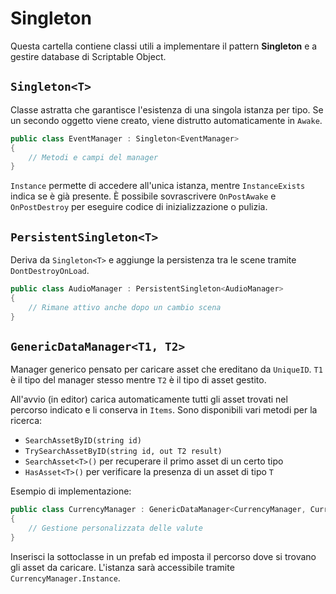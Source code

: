 # Singleton

Questa cartella contiene classi utili a implementare il pattern **Singleton** e a gestire database di Scriptable Object.

## `Singleton<T>`
Classe astratta che garantisce l'esistenza di una singola istanza per tipo. Se un secondo oggetto viene creato, viene distrutto automaticamente in `Awake`.

```cs
public class EventManager : Singleton<EventManager>
{
    // Metodi e campi del manager
}
```

`Instance` permette di accedere all'unica istanza, mentre `InstanceExists` indica se è già presente. È possibile sovrascrivere `OnPostAwake` e `OnPostDestroy` per eseguire codice di inizializzazione o pulizia.

## `PersistentSingleton<T>`
Deriva da `Singleton<T>` e aggiunge la persistenza tra le scene tramite `DontDestroyOnLoad`.

```cs
public class AudioManager : PersistentSingleton<AudioManager>
{
    // Rimane attivo anche dopo un cambio scena
}
```

## `GenericDataManager<T1, T2>`
Manager generico pensato per caricare asset che ereditano da `UniqueID`. `T1` è il tipo del manager stesso mentre `T2` è il tipo di asset gestito.

All'avvio (in editor) carica automaticamente tutti gli asset trovati nel percorso indicato e li conserva in `Items`.
Sono disponibili vari metodi per la ricerca:

- `SearchAssetByID(string id)`
- `TrySearchAssetByID(string id, out T2 result)`
- `SearchAsset<T>()` per recuperare il primo asset di un certo tipo
- `HasAsset<T>()` per verificare la presenza di un asset di tipo `T`

Esempio di implementazione:

```cs
public class CurrencyManager : GenericDataManager<CurrencyManager, CurrencyData>, ISaveable
{
    // Gestione personalizzata delle valute
}
```

Inserisci la sottoclasse in un prefab ed imposta il percorso dove si trovano gli asset da caricare. L'istanza sarà accessibile tramite `CurrencyManager.Instance`.
